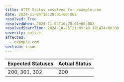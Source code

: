 ```yaml
---
title: HTTP Status resolved for example.com
date: 2024-11-04T16:28:01+00:00Z
resolved: True
resolvedWhen: 2024-11-04T16:28:01+00:00Z
resolvedStartTime: 2024-10-25T21:09:43.191474+00:00
severity: notice
affected:
  - example.com
section: issue
---
```


| Expected Statuses | Actual Status  |
|-------------------|----------------|
| 200, 301, 302 | 200 |
